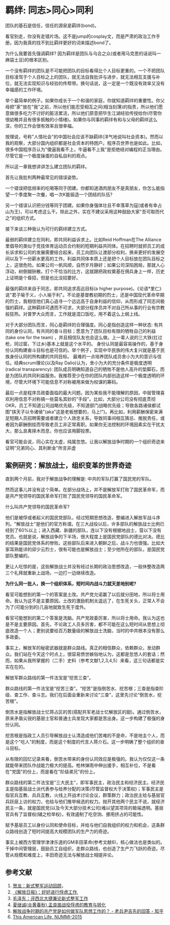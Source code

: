 # 羁绊: 同志>同心>同利

团队的基石是信任，信任的源泉是羁绊(bond)。

看官别走，你没有走错片场。这不是jump的cosplay文，而是严肃的政治工作手册。因为我真的找不到比羁绊更好的词来描述bond了。

为什么我要首先强调羁绊? 因为羁绊是团队与乌合之众(或者用马克思的话说叫一麻袋土豆)的根本区别。

一个没有羁绊的团队是不可能把团队的目标看得比个人目标更重的。一个不把团队目标凌驾于个人目标之上的团队，就无法自我批评与进步，就无法相互支援与补位，就无法实现知识与经验的传帮带。换句话说，这一定是一个既没有效率又没有幸福感的工作环境。

举个最简单的例子。如果你成长于一个和谐的家庭，你就知道羁绊的重要性。你父母把"家"放在"我"之前，所以他们能忍受相互之间(相当刻薄)的指责，所以他们愿意做很多吃力不讨好的脏活累活，所以他们原意把毕生江湖经验传授给你(尽管你很幼稚并且有很多抵触的小情绪)。如果你与同事的羁绊有和与父母的羁绊这么深，你的工作会很有效率且很幸福。

按理说，号称"人情社会"的中国社会应该不缺羁绊(洋气地说叫社会资本)。然而以我的观察，大部分国内组织都是社会资本的特困户。程序员世界也是如此。比如，很多中国程序员认为"傻逼我看不上，牛逼看不上我"是拒绝结对编程的正当理由。尽管它是一个极度操蛋的自私自利的观点。

所以这一章我想讲讲怎么建立团队的羁绊。

首先让我批判两种最常见的错误姿势。

一个错误把低频率的吃喝等同于团建。你都知道酒肉朋友不是真朋友，你怎么能指望一个季度聚一次餐，唱一次K能锻造一个团结的队伍?

另一个错误认识把分钱等同于团建。如果你身强体壮且不幸落草为寇(或者有幸占山为王)，可以考虑这么干。除此之外，实在不建议采用这种鼓励大家"吾可取而代之"的组织方式。

接下来谈三种我认为可行的羁绊建立方式。

最弱的羁绊建立在同利，即共同利益诉求上。比如Reid Hoffman在The Alliance里倡导的类似于竞技体育运动员合约制的短期利益共同体。在招聘时就把员工的成长诉求和公司的发展需要结合起来，员工向团队让渡部分权利，换来更好的发展空间以及下一份薪水更高的工作。利益共同体本质上还是把个人目标放在团队目标之上，这很危险。如果公司一帆风顺，自然岁月静好；如果公司深陷困局，那就人心浮动，树倒猢狲散。打个不恰当的比方，这就跟把政权奠基在佣兵身上一样，历史上证明是个昏招，但是也比没招要好。

最强的羁绊来自于同志，即共同追求高远目标(a higher purpose)。《论语*里仁》说"君子喻于义，小人喻于利"。不论是基督教初期的烈士，还是中国现代革命早期的烈士，我相信他们真心追寻一个远远高于自身利益的信仰，从而形成了同志间极强的羁绊。这种羁绊可遇而不可求，大部分程序员并不对自己所从事的行业有宗教般狂热。对普罗大众而言，工作就是混口饭吃，用不着这么上纲上线。

对于大部分团队而言，同心是羁绊的合理强度。同心是指创造这样一种状态: 有共同的身份认同，有共同的奋斗目标；愿意为了团队目标有限的牺牲自己的利益(take one for the team) ，并且相信队友也会这么做。上一辈人说的三大铁(扛过枪，同过窗，下过乡)基本上就是这个水平的。
身份认同是最容易操作的，基于身份认同构建奋斗目标也是可信的。举个例子，实现中华民族的伟大复兴就是基于民族身份认同的所构建的共同目标。
最难的一点培养团队成员舍小为大的意识与信任。经典scrum理论(以及Ray Dalio)认为，舍小为大的充分条件是极度透明(radical transparency): 团队成员明确知道自己的牺牲不是他人高升的垫脚石，而是为团队的共同利益服务。我推荐至少在你的团队内部创造这样一个极度透明的环境，尽管大环境下可能信息不对称被用来做为权谋的筹码。

最后一点是程序员政委面临的最大问题。因为某些我不能理解的原因，中层管理喜欢利用信息不对称搞一些莫名其妙的"手段"。比如，大部分公司没有彻底贯彻OKR，员工不知道公司战略优先级，不知道部门战略优先级；导致各路诸侯都试图"挟天子以令诸侯"(aka"这是老板想要的，马上!")。再比如，利用薪酬保密来满足短期人员招聘需要或者建立个人效忠关系，导致同事间相互猜忌、推脱责任，或者因为薪酬倒挂而导致老员工非正常离职。如果你无法控制的环境因素实在干扰太大，那么良禽择木而息，你也应该用脚投票。

看官可能会说，同心实在太虚，纯属忽悠。让我以解放战争时期的一个组织奇迹来证明"兄弟同心、其利断金"所言非虚

## 案例研究：解放战士，组织变革的世界奇迹

直到两个月前，我对于解放战争的理解是: 中共的军队打赢了国民党的军队。

然而这事儿并没有这个简单。在部分战场上，并不是解放军打败了国民革命军，而是共产党领导的国民革命军打败了国民党领导的国民革命军。

什么叫共产党领导的国民革命军?

他们是被俘或者起义的国民党部队，经过短期思想改造，整编进入解放军战斗序列。"解放战士"是他们的官方称谓。在三大战役以后，许多部队的解放战士比例已经到了60%以上；进入西藏、新疆的部队，连以下没有根据地战士，营以下没有党员。也就是说，解放战争的下半场，很大程度上是国民党部队的德比对决。德比的结果是国民党体系的惨败。这些部队后来进入朝鲜之后，战斗力也很强。比如大家耳熟能详的邱少云烈士，很有可能也是解放战士；至少他所在的部队，是国民党部队整编的。

更让人吃惊的是，这些解放战士并没有经过长期的政治思想改造，一般休整改造两三个礼拜就重新上战场，一边打一边继续改造。

**为什么同一批人，换一个组织体系，短时间内战斗力就天差地别呢?**

看官可能想到的第一个的答案是土改。共产党允诺赢了以后就分田地，所以将士用命。我认为这不是主要原因。土改的激励机制太遥远了，在生死关头，正常人不会为了(可能分到的)几亩地就致生死于度外。

看官可能想到的第二个答案是洗脑。共产党政委厉害，所以将士用命。我认为这也是不是主要原因。首先，不论政工人员多厉害，都不可能在这么短时间从思想上彻底改造一个人；更别说要给百万数量级的解放战士洗脑，当时的中共根本没有那么多政委。

事实上，解放军的秘密武器就是群众路线。真正的相信群众，依赖群众，发动群众。我们站在今天这个时点上，很容易愤世嫉俗地认为，这都是忽悠人的套话；然而，如果从我所掌握的（二手）史料（参考文献1,2,3,4,5）来看，这三句话都是实实在在的。

解放军群众路线的第一件法宝是“挖苦三查”。


群众路线的第一件法宝是“挖苦三查”。“挖苦”是指倒苦水、挖苦根；三查是指查阶级、查工作、查斗志。我们在后面会重新来讨论“三查”，这里先讨论“倒苦水，挖苦根”。

倒苦水是指解放战士忆蒋占区的苦(搭配共军老战士忆解放区的甜)。通过倒苦水，原来矛盾尖锐的基层士官和普通士兵发现大家都是苦出身。这一步构建了极强的身份认同。

挖苦根是指政工人员引导解放战士认清造成他们苦难的不是命，不是地主个人，而是这个"吃人"的制度，而是这个制度的代言人蒋介石。这一步明确了整个组织的奋斗目标。

从有限的回忆记录来看，倒苦水带来的身份认同效应是极强的。我认为仅仅这一条就能带来团队作战能力极大的提高。枪林弹雨中伸出援手，相互补位，不是看在"党国"的份上，而是看在"阶级弟兄"的份上。

群众路线的第二件法宝是"三大民主"，即军事民主，政治民主和经济民主。经济民主是指基层战士派代表参与给养分配的决策(尽管监督权大于决策权)；军事民主是指官兵互教、兵兵互教，火线上开战术讨论会议，群策群力；政治民主给与基层官兵跃层上访的权力，也给与他们推举候选的权力。抛开其他两个民主不说，就经济民主一条，就是国民党(以及今天大部分技术公司)难以望其项背的极端透明。基层官兵有了监督权(辅之检举权)，有效遏制了吃空饷、挪用挤占的可能性。

赋予基层员工以身份认同和使命目标，并给与他们自我组织的权力和机会，这条群众路线创造了短时间提高大规模团队的生产力的奇迹。

事实上被西方管理学津津乐道的GM丰田革命(参考文献6)，核心做法也是类似的。干掉中间管理层，鼓励员工自组织，走群众路线，也创造了生产力飞跃的奇迹。尽管从规模和难度上，丰田奇迹无法与解放战士相提并论。

## 参考文献
1. [贺龙：新式整军运动回顾](http://www.360doc.cn/article/28625929_510814865.html)，
2. [《解放日报》：好好进行俘虏工作](http://www.docin.com/p-69310496.html), 
3. [毛泽东：评西北大捷兼论新式整军工作](https://wenku.baidu.com/view/3d2e5dc76137ee06eff91827#1)
4. [夏继诚(炎黄春秋),孟良崮战役俘虏的教育与转化](http://www.yhcqw.com/33/10395.html)
5. [解放战争时期的共产党是如何做军队思想工作的？ - 老兵尹吉先的回答 - 知乎](
https://www.zhihu.com/question/35887491/answer/127770100)
6. [ This American Life, NUMMI-2015](https://www.thisamericanlife.org/561/nummi-2015)

